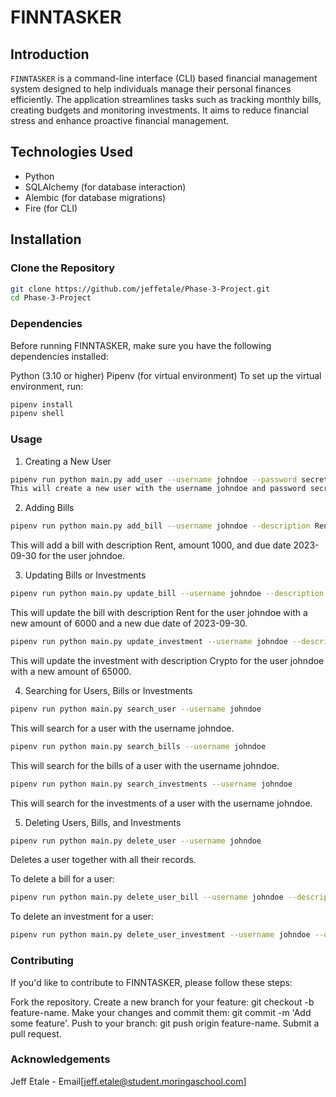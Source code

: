 # FINNTASKER

## Introduction

`FINNTASKER` is a command-line interface (CLI) based financial management system designed to help individuals manage their personal finances efficiently. The application streamlines tasks such as tracking monthly bills, creating budgets and monitoring investments. It aims to reduce financial stress and enhance proactive financial management.

## Technologies Used

- Python
- SQLAlchemy (for database interaction)
- Alembic (for database migrations)
- Fire (for CLI)

## Installation

### Clone the Repository

```bash
git clone https://github.com/jeffetale/Phase-3-Project.git
cd Phase-3-Project
```
### Dependencies
Before running FINNTASKER, make sure you have the following dependencies installed:

Python (3.10 or higher)
Pipenv (for virtual environment)
To set up the virtual environment, run:
```bash
pipenv install
pipenv shell
```
### Usage
1. Creating a New User
```bash
pipenv run python main.py add_user --username johndoe --password secret
This will create a new user with the username johndoe and password secret.
```
2. Adding Bills
```bash
pipenv run python main.py add_bill --username johndoe --description Rent --amount 1000 --due_date 2023-09-30
```
This will add a bill with description Rent, amount 1000, and due date 2023-09-30 for the user johndoe.

3. Updating Bills or Investments
```bash
pipenv run python main.py update_bill --username johndoe --description Rent --new_amount 6000 --new_due_date 2023-09-30
```
This will update the bill with description Rent for the user johndoe with a new amount of 6000 and a new due date of 2023-09-30.
```bash
pipenv run python main.py update_investment --username johndoe --description Crypto --new_amount 65000 
```
This will update the investment with description Crypto for the user johndoe with a new amount of 65000.

4. Searching for Users, Bills or Investments
```bash
pipenv run python main.py search_user --username johndoe
```
This will search for a user with the username johndoe.
```bash
pipenv run python main.py search_bills --username johndoe
```
This will search for the bills of a user with the username johndoe.
```bash
pipenv run python main.py search_investments --username johndoe
```
This will search for the investments of a user with the username johndoe.

5. Deleting Users, Bills, and Investments
```bash
pipenv run python main.py delete_user --username johndoe
```
Deletes a user together with all their records.

To delete a bill for a user:
```bash
pipenv run python main.py delete_user_bill --username johndoe --description Rent
```
To delete an investment for a user:
```bash
pipenv run python main.py delete_user_investment --username johndoe --description Stocks
```
### Contributing
If you'd like to contribute to FINNTASKER, please follow these steps:

Fork the repository.
Create a new branch for your feature: git checkout -b feature-name.
Make your changes and commit them: git commit -m 'Add some feature'.
Push to your branch: git push origin feature-name.
Submit a pull request.

### Acknowledgements

Jeff Etale - Email[jeff.etale@student.moringaschool.com]
